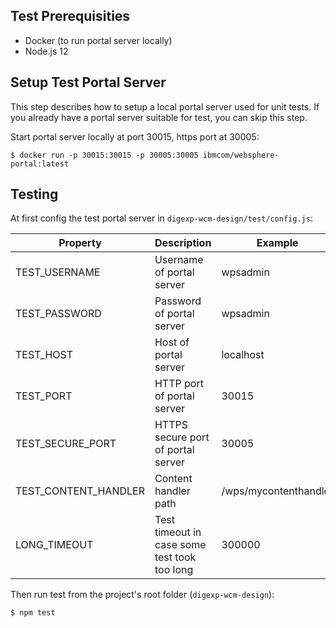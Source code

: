 ## Test Prerequisities

- Docker (to run portal server locally)
- Node.js 12



## Setup Test Portal Server

This step describes how to setup a local portal server used for unit tests. If you already have a portal server suitable for test, you can skip this step.

Start portal server locally at port 30015, https port at 30005:

```
$ docker run -p 30015:30015 -p 30005:30005 ibmcom/websphere-portal:latest
```



## Testing

At first config the test portal server in `digexp-wcm-design/test/config.js`:

| Property             | Description                                  | Example               |
| -------------------- | -------------------------------------------- | --------------------- |
| TEST_USERNAME        | Username of portal server                    | wpsadmin              |
| TEST_PASSWORD        | Password of portal server                    | wpsadmin              |
| TEST_HOST            | Host of portal server                        | localhost             |
| TEST_PORT            | HTTP port of portal server                   | 30015                 |
| TEST_SECURE_PORT     | HTTPS secure port of portal server           | 30005                 |
| TEST_CONTENT_HANDLER | Content handler path                         | /wps/mycontenthandler |
| LONG_TIMEOUT         | Test timeout in case some test took too long | 300000                |



Then run test from the project's root folder (`digexp-wcm-design`):

```
$ npm test
```